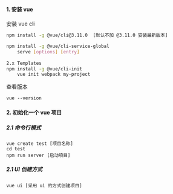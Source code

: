 #### 1. 安装 vue

安装 vue cli

```bash
npm install -g @vue/cli@3.11.0  [默认不加 @3.11.0 安装最新版本]

npm install -g @vue/cli-service-global
	serve [options] [entry]
	
2.x Templates
npm install -g @vue/cli-init
	vue init webpack my-project
```

查看版本

```
vue --version
```



#### 2. 初始化一个 vue 项目

##### 2.1 命令行模式

```
vue create test [项目名称]
cd test
npm run server [启动项目]
```

##### 2.1 UI 创建方式

```
vue ui [采用 ui 的方式创建项目]
```

